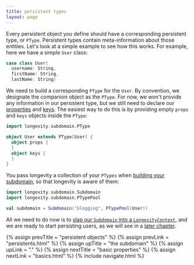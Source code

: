 ```yaml
---
title: persistent types
layout: page
---
```


Every persistent object you define should have a corresponding
persistent type, or `PType`. Persistent types contain meta-information
about those entities. Let's look at a simple example to see how this
works. For example, here we have a simple `User` class:

```scala
case class User(
  username: String,
  firstName: String,
  lastName: String)
```

We need to build a corresponding `PType` for the `User`. By convention, we
designate the companion object as the `PType`. For now, we won't
provide any information in our persistent type, but we still need to
declare our [properties](../ptype/properties.html) and
[keys](../ptype/keys.html).  The easiest way to do this is by
providing empty `props` and `keys` objects inside the `PType`:

```scala
import longevity.subdomain.PType

object User extends PType[User] {
  object props {
  }
  object keys {
  }
}
```

You pass longevity a collection of your `PTypes` when [building your
subdomain](.), so that longevity is aware of them:

```scala
import longevity.subdomain.Subdomain
import longevity.subdomain.PTypePool

val subdomain = Subdomain("blogging", PTypePool(User))
```

All we need to do now is to [slap our `Subdomain` into a
`LongevityContext`](../context), and we are ready to start persisting
users, as we will see in a [later chapter](../repo).

{% assign prevTitle = "persistent objects" %}
{% assign prevLink  = "persistents.html" %}
{% assign upTitle   = "the subdomain" %}
{% assign upLink    = "." %}
{% assign nextTitle = "basic properties" %}
{% assign nextLink  = "basics.html" %}
{% include navigate.html %}
